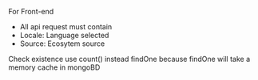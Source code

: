For Front-end
- All api request must contain 
- Locale: Language selected
- Source: Ecosytem source

Check existence use count() instead findOne because findOne will take a memory cache in mongoBD